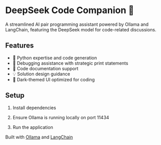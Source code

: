 # DeepSeek Code Companion 🧠

A streamlined AI pair programming assistant powered by Ollama and LangChain, featuring the DeepSeek model for code-related discussions.

## Features

- 🐍 Python expertise and code generation
- 🐞 Debugging assistance with strategic print statements
- 📝 Code documentation support
- 💡 Solution design guidance
- 🎨 Dark-themed UI optimized for coding

## Setup

1. Install dependencies

2. Ensure Ollama is running locally on port 11434

3. Run the application

Built with [Ollama](https://ollama.ai/) and [LangChain](https://python.langchain.com/)
